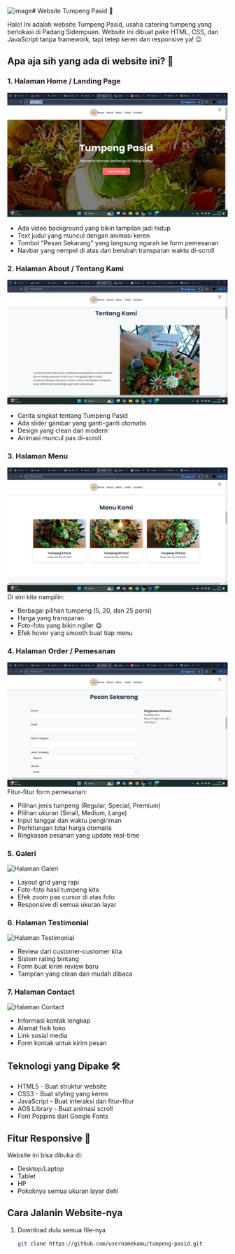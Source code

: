 ![image](https://github.com/user-attachments/assets/3ab01ed3-64c0-4448-82ff-f9ef27752186)# Website Tumpeng Pasid 🍱

Halo! Ini adalah website Tumpeng Pasid, usaha catering tumpeng yang berlokasi di Padang Sidempuan. Website ini dibuat pake HTML, CSS, dan JavaScript tanpa framework, tapi tetep keren dan responsive ya! 😉

## Apa aja sih yang ada di website ini? 🤔

### 1. Halaman Home / Landing Page
![Halaman Home](https://github.com/abiyumuflih8/utsdesweb/blob/9a4fe748dc3084883319880484fc1e5d7e6c9743/Screenshot%20(6).png)
- Ada video background yang bikin tampilan jadi hidup
- Text judul yang muncul dengan animasi keren
- Tombol "Pesan Sekarang" yang langsung ngarah ke form pemesanan
- Navbar yang nempel di atas dan berubah transparan waktu di-scroll

### 2. Halaman About / Tentang Kami
![Halaman About](https://github.com/abiyumuflih8/utsdesweb/blob/b8cc0ad396077fb87fd46fc7fac577ec9480fa09/Screenshot%20(7).png)
- Cerita singkat tentang Tumpeng Pasid
- Ada slider gambar yang ganti-ganti otomatis
- Design yang clean dan modern
- Animasi muncul pas di-scroll

### 3. Halaman Menu
![Halaman Menu](https://github.com/abiyumuflih8/utsdesweb/blob/7e4ce94acbe336face090f531cc6aa84e0476de2/Screenshot%20(8).png)
Di sini kita nampilin:
- Berbagai pilihan tumpeng (5, 20, dan 25 porsi)
- Harga yang transparan
- Foto-foto yang bikin ngiler 😋
- Efek hover yang smooth buat tiap menu

### 4. Halaman Order / Pemesanan
![Halaman Order](https://github.com/abiyumuflih8/utsdesweb/blob/8f03e0317166ec97001f838754be13e29ed73fd7/Screenshot%20(9).png)
Fitur-fitur form pemesanan:
- Pilihan jenis tumpeng (Regular, Special, Premium)
- Pilihan ukuran (Small, Medium, Large)
- Input tanggal dan waktu pengiriman
- Perhitungan total harga otomatis
- Ringkasan pesanan yang update real-time

### 5. Galeri
![Halaman Galeri](URL_TO_GALLERY_SCREENSHOT)
- Layout grid yang rapi
- Foto-foto hasil tumpeng kita
- Efek zoom pas cursor di atas foto
- Responsive di semua ukuran layar

### 6. Halaman Testimonial
![Halaman Testimonial](URL_TO_TESTIMONIAL_SCREENSHOT)
- Review dari customer-customer kita
- Sistem rating bintang
- Form buat kirim review baru
- Tampilan yang clean dan mudah dibaca

### 7. Halaman Contact
![Halaman Contact](URL_TO_CONTACT_SCREENSHOT)
- Informasi kontak lengkap
- Alamat fisik toko
- Link sosial media
- Form kontak untuk kirim pesan

## Teknologi yang Dipake 🛠

- HTML5 - Buat struktur website
- CSS3 - Buat styling yang keren
- JavaScript - Buat interaksi dan fitur-fitur
- AOS Library - Buat animasi scroll
- Font Poppins dari Google Fonts

## Fitur Responsive 📱

Website ini bisa dibuka di:
- Desktop/Laptop
- Tablet
- HP
- Pokoknya semua ukuran layar deh!


## Cara Jalanin Website-nya

1. Download dulu semua file-nya
   ```bash
   git clone https://github.com/usernamekamu/tumpeng-pasid.git
